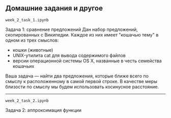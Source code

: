 Домашние задания и другое
---------------------

 	week_2_task_1.ipynb
Задача 1: сравнение предложений
Дан набор предложений, скопированных с Википедии. Каждое из них имеет "кошачью тему" в одном из трех смыслов:
- кошки (животные)
- UNIX-утилита cat для вывода содержимого файлов
- версии операционной системы OS X, названные в честь семейства кошачьих
    
Ваша задача — найти два предложения, которые ближе всего по смыслу к расположенному в самой первой строке. В качестве меры близости по смыслу мы будем использовать косинусное расстояние.

--------------------
 	week_2_task_2.ipynb
Задача 2: аппроксимация функции
